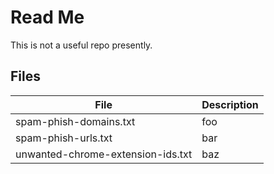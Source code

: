# Read Me

This is not a useful repo presently.

## Files

| File | Description |
| --- | --- |
| spam-phish-domains.txt | foo |
| spam-phish-urls.txt | bar |
| unwanted-chrome-extension-ids.txt |  baz |
